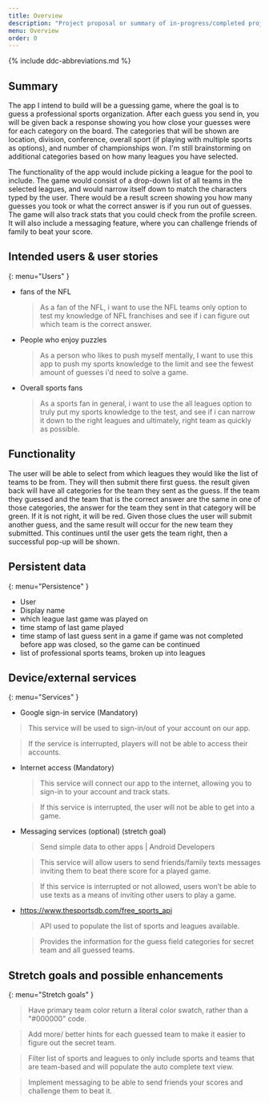```yaml
---
title: Overview
description: "Project proposal or summary of in-progress/completed project."
menu: Overview
order: 0
---
```


{% include ddc-abbreviations.md %}

## Summary

The app I intend to build will be a guessing game, where the goal is to guess a professional sports organization. After each guess you send in, you will be given back a response showing you how close your guesses were for each category on the board. The categories that will be shown are location, division, conference, overall sport (if playing with multiple sports as options), and number of championships won. I'm still brainstorming on additional categories based on how many leagues you have selected. 

The functionality of the app would include picking a league for the pool to include. The game would consist of a drop-down list of all teams in the selected leagues, and would narrow itself down to match the characters typed by the user. There would be a result screen showing you how many guesses you took or what the correct answer is if you run out of guesses. The game will also track stats that you could check from the profile screen. It will also include a messaging feature, where you can challenge friends of family to beat your score. 

## Intended users & user stories
{: menu="Users" }
* fans of the NFL

    > As a fan of the NFL, i want to use the NFL teams only option to test my knowledge of NFL franchises and see if i can figure out which team is the correct answer.

* People who enjoy puzzles

    > As a person who likes to push myself mentally, I want to use this app to push my sports knowledge to the limit and see the fewest amount of guesses i'd need to solve a game.
  
* Overall sports fans 

    > As a sports fan in general, i want to use the all leagues option to truly put my sports knowledge to the test, and see if i can narrow it down to the right leagues and ultimately, right team as quickly as possible.



## Functionality

The user will be able to select from which leagues they would like the list of teams to be from.
They will then submit there first guess.
the result given back will have all categories for the team they sent as the guess.
If the team they guessed and the team that is the correct answer are the same in one of those categories, the answer for the team they sent in that category will be green. If it is not right, it will be red.
Given those clues the user will submit another guess, and the same result will occur for the new team they submitted.
This continues until the user gets the team right, then a successful pop-up will be shown.

## Persistent data
{: menu="Persistence" }

  * User
  * Display name 
  * which league last game was played on 
  * time stamp of last game played 
  * time stamp of last guess sent in a game if game was not completed before app was closed, so the game can be continued 
  * list of professional sports teams, broken up into leagues 


    
## Device/external services
{: menu="Services" }

  * Google sign-in service (Mandatory)
  > This service will be used to sign-in/out of your account on our app.

  > If the service is interrupted, players will not be able to access their accounts.

  * Internet access (Mandatory)
    > This service will connect our app to the internet, allowing you to sign-in to your account and track stats.

    > If this service is interrupted, the user will not be able to get into a game.

  * Messaging services (optional) (stretch goal)
    > Send simple data to other apps  |  Android Developers

    > This service will allow users to send friends/family texts messages inviting them to beat there score for a played game.

    > If this service is interrupted or not allowed, users won’t be able to use texts as a means of inviting other users to play a game.

  * https://www.thesportsdb.com/free_sports_api
    > API used to populate the list of sports and leagues available.
  
    > Provides the information for the guess field categories for secret team and all guessed teams.   

## Stretch goals and possible enhancements 
{: menu="Stretch goals" }

> Have primary team color return a literal color swatch, rather than a "#000000" code.

> Add more/ better hints for each guessed team to make it easier to figure out the secret team.

> Filter list of sports and leagues to only include sports and teams that are team-based and will populate the auto complete text view.

> Implement messaging to be able to send friends your scores and challenge them to beat it.
